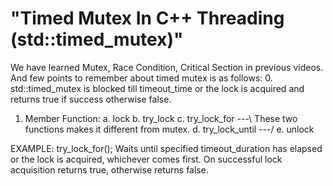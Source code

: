 # "Timed Mutex In C++ Threading (std::timed_mutex)"

We have learned Mutex, Race Condition, Critical Section in previous videos.
And few points to remember about timed mutex is as follows: 0. std::timed_mutex is blocked till timeout_time or the lock is acquired and returns true if success
otherwise false.

1. Member Function:
   a. lock
   b. try_lock
   c. try_lock_for ---\ These two functions makes it different from mutex.
   d. try_lock_until ---/
   e. unlock

EXAMPLE: try_lock_for();
Waits until specified timeout_duration has elapsed or the lock is acquired, whichever comes first.
On successful lock acquisition returns true, otherwise returns false.
